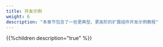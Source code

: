```yaml
---
title: 开发示例
weight: 6
description: "本章节包含了一些更典型、更高阶的扩展组件开发示例教程"
---
```


{{%children description="true" %}}
